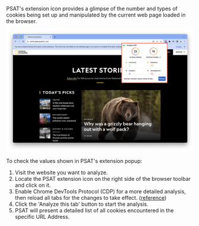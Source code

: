 PSAT's extension icon provides a glimpse of the number and types of cookies being set up and manipulated by the current web page loaded in the browser.

<img width="742" alt="PSAT Extension Popup" src="images/extension-popup/psat_v0.5.1_extension_popup_2024_02_22.png">

To check the values shown in PSAT's extension popup:
1. Visit the website you want to analyze.
2. Locate the PSAT extension icon on the right side of the browser toolbar and click on it.
3. Enable Chrome DevTools Protocol (CDP) for a more detailed analysis, then reload all tabs for the changes to take effect. ([reference](https://github.com/GoogleChromeLabs/ps-analysis-tool/wiki/PSAT-Settings-and-Permissions#enabling-chrome-devtools-protocol-in-psat))
4. Click the 'Analyze this tab' button to start the analysis.
5. PSAT will present a detailed list of all cookies encountered in the specific URL Address.
